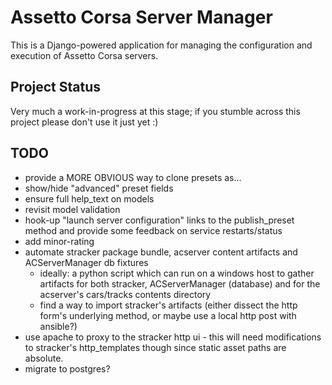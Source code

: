 Assetto Corsa Server Manager
============================

This is a Django-powered application for managing the configuration and execution of Assetto Corsa servers.


Project Status
--------------

Very much a work-in-progress at this stage; if you stumble across this project please don't use it just yet :)


TODO
----

* provide a MORE OBVIOUS way to clone presets as...
* show/hide "advanced" preset fields
* ensure full help_text on models
* revisit model validation
* hook-up "launch server configuration" links to the publish_preset method and provide some feedback on service restarts/status
* add minor-rating
* automate stracker package bundle, acserver content artifacts and ACServerManager db fixtures
  - ideally: a python script which can run on a windows host to gather artifacts for both stracker, ACServerManager (database) and for the acserver's cars/tracks contents directory
  - find a way to import stracker's artifacts (either dissect the http form's underlying method, or maybe use a local http post with ansible?)
* use apache to proxy to the stracker http ui - this will need modifications to stracker's http_templates though since static asset paths are absolute.
* migrate to postgres?
